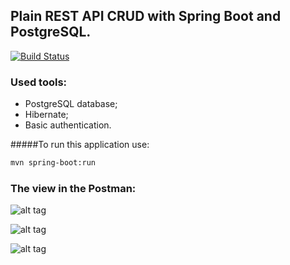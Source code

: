 ## Plain REST API CRUD with Spring Boot and PostgreSQL.

[![Build Status](https://travis-ci.org/OKaluzny/springboot-rest-api-postgresql.svg?branch=master)](https://travis-ci.org/OKaluzny/springboot-rest-api-postgresql)

### Used tools:
* PostgreSQL database;
* Hibernate;
* Basic authentication.


#####To run this application use:

```bash
mvn spring-boot:run
```

### The view in the Postman:

![alt tag](http://i.piccy.info/i9/947bc7454a432e884035a14f4dd00320/1478693910/81237/1085055/rest1.jpg)

![alt tag](http://i.piccy.info/i9/141ca6b46d15417c9b5d29664766bc73/1478694448/63256/1085055/rest2.jpg)

![alt tag](http://i.piccy.info/i9/095db04eb447c347cd736bdba072777d/1478694493/64447/1085055/rest3.jpg)